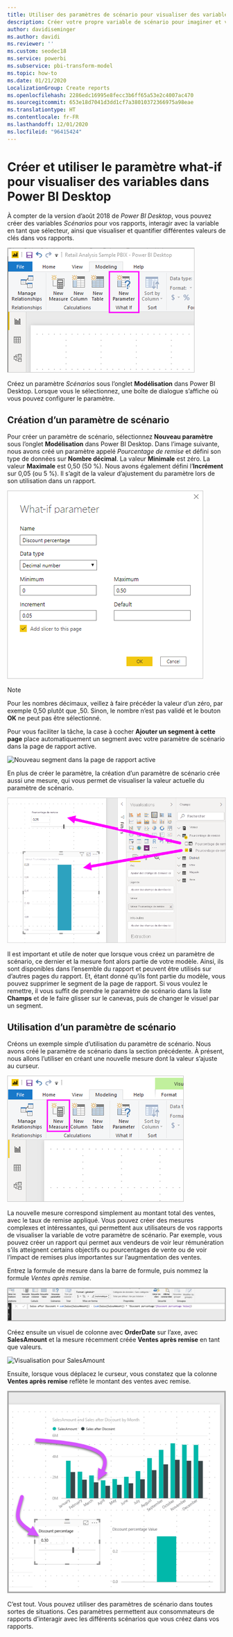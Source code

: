 ```yaml
---
title: Utiliser des paramètres de scénario pour visualiser des variables
description: Créer votre propre variable de scénario pour imaginer et visualiser des variables dans les rapports Power BI
author: davidiseminger
ms.author: davidi
ms.reviewer: ''
ms.custom: seodec18
ms.service: powerbi
ms.subservice: pbi-transform-model
ms.topic: how-to
ms.date: 01/21/2020
LocalizationGroup: Create reports
ms.openlocfilehash: 2286edc16995e8fecc3b6ff65a53e2c4007ac470
ms.sourcegitcommit: 653e18d7041d3dd1cf7a38010372366975a98eae
ms.translationtype: HT
ms.contentlocale: fr-FR
ms.lasthandoff: 12/01/2020
ms.locfileid: "96415424"
---
```

# <a name="create-and-use-what-if-parameters-to-visualize-variables-in-power-bi-desktop"></a>Créer et utiliser le paramètre what-if pour visualiser des variables dans Power BI Desktop

À compter de la version d’août 2018 de *Power BI Desktop*, vous pouvez créer des variables *Scénarios* pour vos rapports, interagir avec la variable en tant que sélecteur, ainsi que visualiser et quantifier différentes valeurs de clés dans vos rapports.

![Option Nouveau paramètre](media/desktop-what-if/what-if_01.png)

Créez un paramètre *Scénarios* sous l’onglet **Modélisation** dans Power BI Desktop. Lorsque vous le sélectionnez, une boîte de dialogue s’affiche où vous pouvez configurer le paramètre.

## <a name="creating-a-what-if-parameter"></a>Création d’un paramètre de scénario

Pour créer un paramètre de scénario, sélectionnez **Nouveau paramètre** sous l’onglet **Modélisation** dans Power BI Desktop. Dans l’image suivante, nous avons créé un paramètre appelé *Pourcentage de remise* et défini son type de données sur **Nombre décimal**. La valeur **Minimale** est zéro. La valeur **Maximale** est 0,50 (50 %). Nous avons également défini l’**Incrément** sur 0,05 (ou 5 %). Il s’agit de la valeur d’ajustement du paramètre lors de son utilisation dans un rapport.

![Valeurs du paramètre de scénario](media/desktop-what-if/what-if_02.png)

> [!NOTE]
> Pour les nombres décimaux, veillez à faire précéder la valeur d’un zéro, par exemple 0,50 plutôt que ,50. Sinon, le nombre n’est pas validé et le bouton **OK** ne peut pas être sélectionné.
> 
> 

Pour vous faciliter la tâche, la case à cocher **Ajouter un segment à cette page** place automatiquement un segment avec votre paramètre de scénario dans la page de rapport active.

![Nouveau segment dans la page de rapport active](media/desktop-what-if/what-if_03.png)

En plus de créer le paramètre, la création d’un paramètre de scénario crée aussi une mesure, qui vous permet de visualiser la valeur actuelle du paramètre de scénario.

![Mesure créée pour le paramètre de scénario](media/desktop-what-if/what-if_04.png)

Il est important et utile de noter que lorsque vous créez un paramètre de scénario, ce dernier et la mesure font alors partie de votre modèle. Ainsi, ils sont disponibles dans l’ensemble du rapport et peuvent être utilisés sur d’autres pages du rapport. Et, étant donné qu’ils font partie du modèle, vous pouvez supprimer le segment de la page de rapport. Si vous voulez le remettre, il vous suffit de prendre le paramètre de scénario dans la liste **Champs** et de le faire glisser sur le canevas, puis de changer le visuel par un segment.

## <a name="using-a-what-if-parameter"></a>Utilisation d’un paramètre de scénario

Créons un exemple simple d’utilisation du paramètre de scénario. Nous avons créé le paramètre de scénario dans la section précédente. À présent, nous allons l’utiliser en créant une nouvelle mesure dont la valeur s’ajuste au curseur.

![Ajouter une nouvelle mesure à utiliser avec le paramètre](media/desktop-what-if/what-if_05.png)

La nouvelle mesure correspond simplement au montant total des ventes, avec le taux de remise appliqué. Vous pouvez créer des mesures complexes et intéressantes, qui permettent aux utilisateurs de vos rapports de visualiser la variable de votre paramètre de scénario. Par exemple, vous pouvez créer un rapport qui permet aux vendeurs de voir leur rémunération s’ils atteignent certains objectifs ou pourcentages de vente ou de voir l’impact de remises plus importantes sur l’augmentation des ventes.

Entrez la formule de mesure dans la barre de formule, puis nommez la formule *Ventes après remise*.

![Définition des ventes après remise](media/desktop-what-if/what-if_06.png)

Créez ensuite un visuel de colonne avec **OrderDate** sur l’axe, avec **SalesAmount** et la mesure récemment créée **Ventes après remise** en tant que valeurs.

![Visualisation pour SalesAmount](media/desktop-what-if/what-if_07.png)

Ensuite, lorsque vous déplacez le curseur, vous constatez que la colonne **Ventes après remise** reflète le montant des ventes avec remise.

![Le curseur interagit avec la visualisation](media/desktop-what-if/what-if_08.png)

C’est tout. Vous pouvez utiliser des paramètres de scénario dans toutes sortes de situations. Ces paramètres permettent aux consommateurs de rapports d’interagir avec les différents scénarios que vous créez dans vos rapports.
